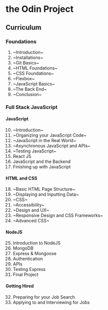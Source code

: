 # the Odin Project

## Curriculum

### Foundations

1. ~Introduction~
2. ~Installations~
3. ~Git Basics~
4. ~HTML Foundations~
5. ~CSS Foundations~
6. ~Flexbox~
7. ~JavaScript Basics~
8. ~The Back End~
9. ~Conclusion~

### Full Stack JavaScript

#### JavaScript

10. ~Introduction~
11. ~Organizing your JavaScript Code~
12. ~JavaScript in the Real World~
13. ~Asynchronous JavaScript and APIs~
14. ~Testing JavaScript~
15. React JS
16. JavaScript and the Backend
17. Finishing up with JavaScript

#### HTML and CSS

18. ~Basic HTML Page Structure~
19. ~Displaying and Inputting Data~
20. ~CSS~
21. ~Accessibility~
22. ~Design and UX~
23. ~Responsive Design and CSS Frameworks~
24. ~Advanced CSS~

#### NodeJS

25. Introduction to NodeJS
26. MongoDB
27. Express & Mongoose
28. Authentication
29. APIs
30. Testing Express
31. Final Project

#### Getting Hired

32. Preparing for your Job Search
33. Applying to and Interviewing for Jobs

